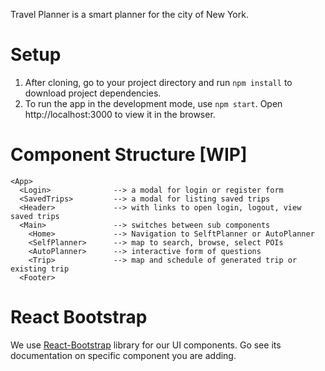 Travel Planner is a smart planner for the city of New York.

# Setup
1. After cloning, go to your project directory and run `npm install` to download project dependencies.
2. To run the app in the development mode, use `npm start`. Open http://localhost:3000 to view it in the browser.

# Component Structure [WIP]
```
<App>
  <Login>              --> a modal for login or register form
  <SavedTrips>         --> a modal for listing saved trips
  <Header>             --> with links to open login, logout, view saved trips
  <Main>               --> switches between sub components
    <Home>             --> Navigation to SelftPlanner or AutoPlanner
    <SelfPlanner>      --> map to search, browse, select POIs
    <AutoPlanner>      --> interactive form of questions
    <Trip>             --> map and schedule of generated trip or existing trip
  <Footer>
```

# React Bootstrap
We use [React-Bootstrap](https://react-bootstrap.github.io/) library for our UI components. Go see its documentation on specific component you are adding.

